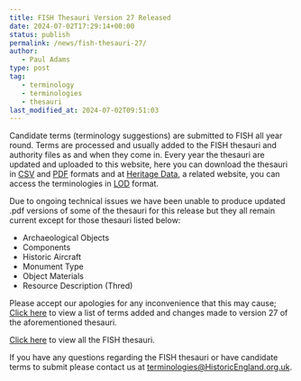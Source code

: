 ```yaml
---
title: FISH Thesauri Version 27 Released
date: 2024-07-02T17:29:14+00:00
status: publish
permalink: /news/fish-thesauri-27/
author:
   - Paul Adams
type: post
tag:
   - terminology   
   - terminologies
   - thesauri
last_modified_at: 2024-07-02T09:51:03
---
```


Candidate terms (terminology suggestions) are submitted to FISH all year round. Terms are processed and usually added to 
the FISH thesauri and authority files as and when they come in. Every year the thesauri are updated and uploaded to this 
website, here you can download the thesauri in [CSV](https://en.wikipedia.org/wiki/Comma-separated_values) and [PDF](https://en.wikipedia.org/wiki/Portable_Document_Format) formats and at [Heritage Data](http://www.heritagedata.org/blog/vocabularies-provided/), a related 
website, you can access the terminologies in [LOD](https://en.wikipedia.org/wiki/Linked_data) format.

Due to ongoing technical issues we have been unable to produce updated .pdf versions of some of the thesauri for this release but 
they all remain current except for those thesauri listed below:

* Archaeological Objects
* Components
* Historic Aircraft
* Monument Type
* Object Materials 
* Resource Description (Thred)

Please accept our apologies for any inconvenience that this may cause; [Click here](/2024/pdf_files/Terms_added-rejected_April2023-June2024.pdf) to view a list of terms added 
and changes made to version 27 of the aforementioned thesauri.

[Click here](/fish-vocabularies/) to view all the FISH thesauri.

If you have any questions regarding the FISH thesauri or have candidate terms to submit please contact us at 
[terminologies@HistoricEngland.org.uk](mailto:terminologies@HistoricEngland.org.uk).
